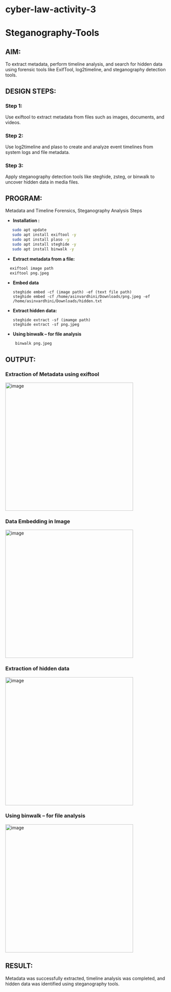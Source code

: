 # cyber-law-activity-3

# Steganography-Tools
## AIM:
To extract metadata, perform timeline analysis, and search for hidden data using forensic tools like ExifTool, log2timeline, and steganography detection tools.

## DESIGN STEPS:
### Step 1:
Use exiftool to extract metadata from files such as images, documents, and videos.

### Step 2:
Use log2timeline and plaso to create and analyze event timelines from system logs and file metadata.

### Step 3:
Apply steganography detection tools like steghide, zsteg, or binwalk to uncover hidden data in media files.

## PROGRAM:
Metadata and Timeline Forensics, Steganography Analysis Steps
- **Installation :**
```bash
   sudo apt update
   sudo apt install exiftool -y
   sudo apt install plaso -y
   sudo apt install steghide -y
   sudo apt install binwalk -y
 ```
- **Extract metadata from a file:**
```bash
  exiftool image path
  exiftool png.jpeg
```
- **Embed data**
  ```
  steghide embed -cf (image path) -ef (text file path)
  steghide embed -cf /home/asinvardhini/Downloads/png.jpeg -ef /home/asinvardhini/Downloads/hidden.txt
  ```
- **Extract hidden data:**
  ```
  steghide extract -sf (imamge path)
  steghide extract -sf png.jpeg
  ```
- **Using binwalk – for file analysis**  
  ```bash
   binwalk png.jpeg
  ```
  
## OUTPUT:

### Extraction of Metadata using exiftool
<img width="400" alt="image" src="https://github.com/user-attachments/assets/e1e28e0a-e575-4021-b467-c6adb90c195e"/>


### Data Embedding in Image
<img width="400" alt="image" src="https://github.com/user-attachments/assets/3d1c5e74-ee2a-4c71-b340-584cdb3a777e"/>


### Extraction of hidden data
<img width="400" alt="image" src="https://github.com/user-attachments/assets/2aa71bb6-a239-435c-af34-5ad217673f1e"/>

### Using binwalk – for file analysis
<img width="400" alt="image" src="https://github.com/user-attachments/assets/eb0c5c2b-7aa6-4b0f-8e7d-9cd7bc01b52c"/>


## RESULT:
Metadata was successfully extracted, timeline analysis was completed, and hidden data was identified using steganography tools.

